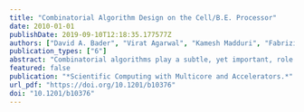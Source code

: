 ```yaml
---
title: "Combinatorial Algorithm Design on the Cell/B.E. Processor"
date: 2010-01-01
publishDate: 2019-09-10T12:18:35.177577Z
authors: ["David A. Bader", "Virat Agarwal", "Kamesh Madduri", "Fabrizio Petrini"]
publication_types: ["6"]
abstract: "Combinatorial algorithms play a subtle, yet important, role in traditional scientific computing. Perhaps the most well-known example is the graph partitioning formulation for load-balanced parallelization of scientific simulations. Partitioning algorithms are typically composed of several combinatorial kernels such as graph coloring, matching, sorting, and permutations. Combinatorial algorithms also appear in auxiliary roles for efficient parallelization of linear algebra, computational physics, and numerical optimization computations. In the last decade or so, the paradigm of data-intensive scientific discovery has significantly altered the landscape of computing. Combinatorial approaches are now at the heart of massive data analysis routines, systems biology, and in general, the study of natural phenomena involving networks and complex interactions."
featured: false
publication: "*Scientific Computing with Multicore and Accelerators.*"
url_pdf: "https://doi.org/10.1201/b10376"
doi: "10.1201/b10376"
---
```


